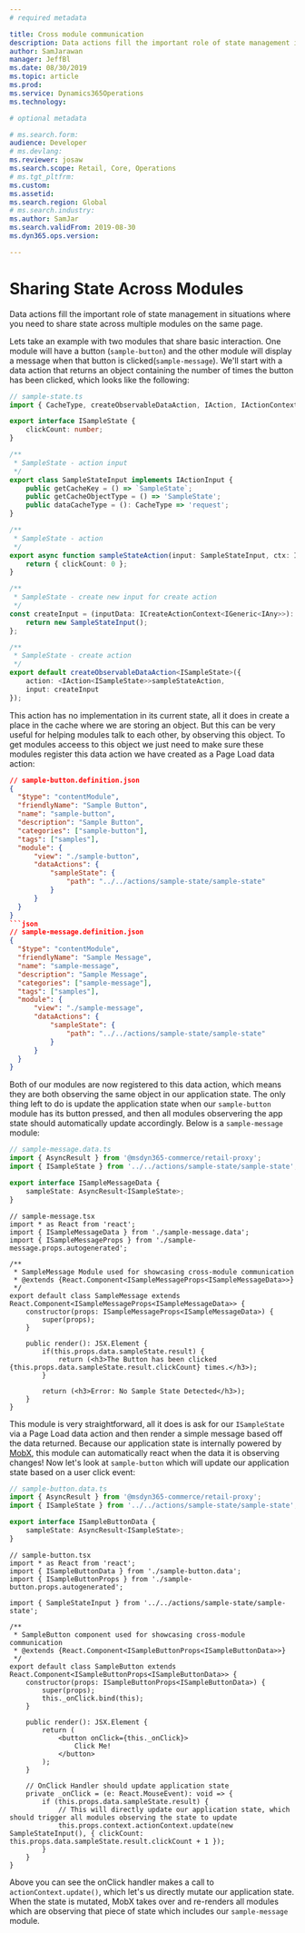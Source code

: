 ```yaml
---
# required metadata

title: Cross module communication
description: Data actions fill the important role of state management in situations where you need to share state across multiple modules on the same page.
author: SamJarawan
manager: JeffBl
ms.date: 08/30/2019
ms.topic: article
ms.prod: 
ms.service: Dynamics365Operations
ms.technology: 

# optional metadata

# ms.search.form: 
audience: Developer
# ms.devlang: 
ms.reviewer: josaw
ms.search.scope: Retail, Core, Operations
# ms.tgt_pltfrm: 
ms.custom: 
ms.assetid: 
ms.search.region: Global
# ms.search.industry: 
ms.author: SamJar
ms.search.validFrom: 2019-08-30
ms.dyn365.ops.version: 

---
```

# Sharing State Across Modules

Data actions fill the important role of state management in situations where you need to share state across multiple modules on the same page.

Lets take an example with two modules that share basic interaction. One module will have a button (`sample-button`) and the other module will display a message when that button is clicked(`sample-message`). We'll start with a data action that returns an object containing the number of times the button has been clicked, which looks like the following:

```typescript
// sample-state.ts
import { CacheType, createObservableDataAction, IAction, IActionContext, IActionInput, IAny, ICreateActionContext, IGeneric } from '@msdyn365-commerce/core';

export interface ISampleState {
    clickCount: number;
}

/**
 * SampleState - action input
 */
export class SampleStateInput implements IActionInput {
    public getCacheKey = () => `SampleState`;
    public getCacheObjectType = () => 'SampleState';
    public dataCacheType = (): CacheType => 'request';
}

/**
 * SampleState - action
 */
export async function sampleStateAction(input: SampleStateInput, ctx: IActionContext): Promise<ISampleState> {
    return { clickCount: 0 };
}

/**
 * SampleState - create new input for create action
 */
const createInput = (inputData: ICreateActionContext<IGeneric<IAny>>): IActionInput => {
    return new SampleStateInput();
};

/**
 * SampleState - create action
 */
export default createObservableDataAction<ISampleState>({
    action: <IAction<ISampleState>>sampleStateAction,
    input: createInput
});
```

This action has no implementation in its current state, all it does in create a place in the cache where we are storing an object. But this can be very useful for helping modules talk to each other, by observing this object. To get modules acceess to this object we just need to make sure these modules register this data action we have created as a Page Load data action:

```json
// sample-button.definition.json
{
  "$type": "contentModule",
  "friendlyName": "Sample Button",
  "name": "sample-button",
  "description": "Sample Button",
  "categories": ["sample-button"],
  "tags": ["samples"],
  "module": {
      "view": "./sample-button",
      "dataActions": {
          "sampleState": {
              "path": "../../actions/sample-state/sample-state"
          }
      }
  }
}
```json
// sample-message.definition.json
{
  "$type": "contentModule",
  "friendlyName": "Sample Message",
  "name": "sample-message",
  "description": "Sample Message",
  "categories": ["sample-message"],
  "tags": ["samples"],
  "module": {
      "view": "./sample-message",
      "dataActions": {
          "sampleState": {
              "path": "../../actions/sample-state/sample-state"
          }
      }
  }
}
```

Both of our modules are now registered to this data action, which means they are both observing the same object in our application state. The only thing left to do is update the application state when our `sample-button` module has its button pressed, and then all modules observering the app state should automatically update accordingly. Below is a `sample-message` module:

```typescript
// sample-message.data.ts
import { AsyncResult } from '@msdyn365-commerce/retail-proxy';
import { ISampleState } from '../../actions/sample-state/sample-state';

export interface ISampleMessageData {
    sampleState: AsyncResult<ISampleState>;
}
```

```tsx
// sample-message.tsx
import * as React from 'react';
import { ISampleMessageData } from './sample-message.data';
import { ISampleMessageProps } from './sample-message.props.autogenerated';

/**
 * SampleMessage Module used for showcasing cross-module communication
 * @extends {React.Component<ISampleMessageProps<ISampleMessageData>>}
 */
export default class SampleMessage extends React.Component<ISampleMessageProps<ISampleMessageData>> {
    constructor(props: ISampleMessageProps<ISampleMessageData>) {
        super(props);
    }

    public render(): JSX.Element {
        if(this.props.data.sampleState.result) {
            return (<h3>The Button has been clicked {this.props.data.sampleState.result.clickCount} times.</h3>);
        }

        return (<h3>Error: No Sample State Detected</h3>);
    }
}
```

This module is very straightforward, all it does is ask for our `ISampleState` via a Page Load data action and then render a simple message based off the data returned. Because our application state is internally powered by [MobX](https://mobx.js.org/), this module can automatically react when the data it is observing changes! Now let's look at `sample-button` which will update our application state based on a user click event:

```typescript
// sample-button.data.ts
import { AsyncResult } from '@msdyn365-commerce/retail-proxy';
import { ISampleState } from '../../actions/sample-state/sample-state';

export interface ISampleButtonData {
    sampleState: AsyncResult<ISampleState>;
}
```

```tsx
// sample-button.tsx
import * as React from 'react';
import { ISampleButtonData } from './sample-button.data';
import { ISampleButtonProps } from './sample-button.props.autogenerated';

import { SampleStateInput } from '../../actions/sample-state/sample-state';

/**
 * SampleButton component used for showcasing cross-module communication
 * @extends {React.Component<ISampleButtonProps<ISampleButtonData>>}
 */
export default class SampleButton extends React.Component<ISampleButtonProps<ISampleButtonData>> {
    constructor(props: ISampleButtonProps<ISampleButtonData>) {
        super(props);
        this._onClick.bind(this);
    }

    public render(): JSX.Element {
        return (
            <button onClick={this._onClick}>
                Click Me!
            </button>
        );
    }

    // OnClick Handler should update application state
    private _onClick = (e: React.MouseEvent): void => {
        if (this.props.data.sampleState.result) {
            // This will directly update our application state, which should trigger all modules observing the state to update
            this.props.context.actionContext.update(new SampleStateInput(), { clickCount: this.props.data.sampleState.result.clickCount + 1 });
        }
    }
}
```

Above you can see the onClick handler makes a call to `actionContext.update()`, which let's us directly mutate our application state. When the state is mutated, MobX takes over and re-renders all modules which are observing that piece of state which includes our `sample-message` module.
